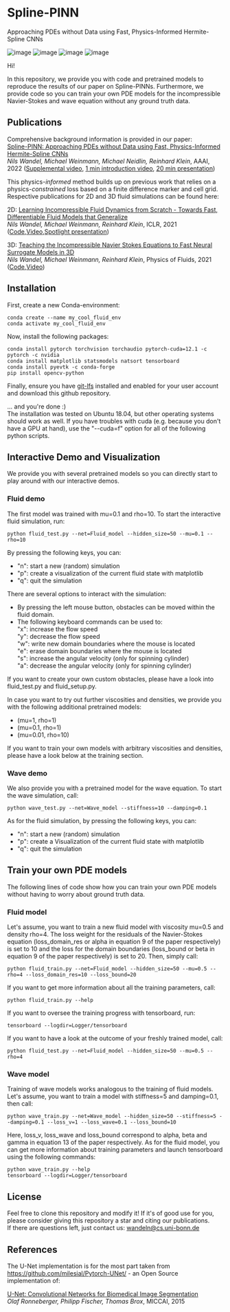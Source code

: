 # Spline-PINN
Approaching PDEs without Data using Fast, Physics-Informed Hermite-Spline CNNs

![image](plots/flow_hi.png)
![image](plots/flow_re_100.png)
![image](plots/flow_re_10000.png)
![image](plots/wave_eq.png)

Hi!

In this repository, we provide you with code and pretrained models to reproduce the results of our paper on Spline-PINNs.
Furthermore, we provide code so you can train your own PDE models for the incompressible Navier-Stokes and wave equation without any ground truth data.


## Publications

Comprehensive background information is provided in our paper:  
[Spline-PINN: Approaching PDEs without Data using Fast, Physics-Informed Hermite-Spline CNNs](https://arxiv.org/abs/2109.07143)  
*Nils Wandel, Michael Weinmann, Michael Neidlin, Reinhard Klein*, AAAI, 2022 ([Supplemental video](https://www.youtube.com/watch?v=QC98LCtCZn0), [1 min introduction video](https://www.youtube.com/watch?v=C5IAfCfcyDQ), [20 min presentation](https://www.youtube.com/watch?v=H0g6Tm1zio8))

This physics-*informed* method builds up on previous work that relies on a physics-*constrained* loss based on a finite difference marker and cell grid. Respective publications for 2D and 3D fluid simulations can be found here:

2D: 
[Learning Incompressible Fluid Dynamics from Scratch - Towards Fast, Differentiable Fluid Models that Generalize](https://arxiv.org/abs/2006.08762)  
*Nils Wandel, Michael Weinmann, Reinhard Klein*, ICLR, 2021 ([Code](https://github.com/aschethor/Unsupervised_Deep_Learning_of_Incompressible_Fluid_Dynamics),[Video](https://www.youtube.com/watch?v=EU3YuUNVsXQ),[Spotlight presentation](https://www.youtube.com/watch?v=wIvFkhsIaRA))

3D: 
[Teaching the Incompressible Navier Stokes Equations to Fast Neural Surrogate Models in 3D](https://arxiv.org/abs/2012.11893)  
*Nils Wandel, Michael Weinmann, Reinhard Klein*, Physics of Fluids, 2021 ([Code](https://github.com/aschethor/Teaching_Incompressible_Fluid_Dynamics_to_3D_CNNs),[Video](https://www.youtube.com/watch?v=tKcYJaJtHJE))

## Installation

First, create a new Conda-environment:

```
conda create --name my_cool_fluid_env  
conda activate my_cool_fluid_env
```

Now, install the following packages:

```
conda install pytorch torchvision torchaudio pytorch-cuda=12.1 -c pytorch -c nvidia  
conda install matplotlib statsmodels natsort tensorboard 
conda install pyevtk -c conda-forge  
pip install opencv-python
```

Finally, ensure you have [git-lfs](https://git-lfs.github.com/) installed and enabled for your user account and download this github repository.

... and you're done :)  
The installation was tested on Ubuntu 18.04, but other operating systems should work as well. 
If you have troubles with cuda (e.g. because you don't have a GPU at hand), use the "\-\-cuda=f" option for all of the following python scripts.

## Interactive Demo and Visualization

We provide you with several pretrained models so you can directly start to play around with our interactive demos.

### Fluid demo

The first model was trained with mu=0.1 and rho=10. To start the interactive fluid simulation, run:

```
python fluid_test.py --net=Fluid_model --hidden_size=50 --mu=0.1 --rho=10
```

By pressing the following keys, you can:

- "n": start a new (random) simulation  
- "p": create a visualization of the current fluid state with matplotlib  
- "q": quit the simulation  

There are several options to interact with the simulation:

- By pressing the left mouse button, obstacles can be moved within the fluid domain.
- The following keyboard commands can be used to:  
"x": increase the flow speed  
"y": decrease the flow speed  
"w": write new domain boundaries where the mouse is located  
"e": erase domain boundaries where the mouse is located  
"s": increase the angular velocity (only for spinning cylinder)  
"a": decrease the angular velocity (only for spinning cylinder)  

If you want to create your own custom obstacles, please have a look into fluid_test.py and fluid_setup.py.

In case you want to try out further viscosities and densities, we provide you with the following additional pretrained models:

- (mu=1, rho=1)
- (mu=0.1, rho=1)
- (mu=0.01, rho=10)

If you want to train your own models with arbitrary viscosities and densities, please have a look below at the training section.

### Wave demo

We also provide you with a pretrained model for the wave equation. To start the wave simulation, call:

```
python wave_test.py --net=Wave_model --stiffness=10 --damping=0.1
```

As for the fluid simulation, by pressing the following keys, you can:

- "n": start a new (random) simulation  
- "p": create a Visualization of the current fluid state with matplotlib  
- "q": quit the simulation  

## Train your own PDE models

The following lines of code show how you can train your own PDE models without having to worry about ground truth data.

### Fluid model

Let's assume, you want to train a new fluid model with viscosity mu=0.5 and density rho=4. The loss weight for the residuals of the Navier-Stokes equation (loss_domain_res or alpha in equation 9 of the paper respectively) is set to 10 and the loss for the domain boundaries (loss_bound or beta in equation 9 of the paper respectively) is set to 20. Then, simply call:

```
python fluid_train.py --net=Fluid_model --hidden_size=50 --mu=0.5 --rho=4 --loss_domain_res=10 --loss_bound=20
```

If you want to get more information about all the training parameters, call:

```
python fluid_train.py --help
```

If you want to oversee the training progress with tensorboard, run:

```
tensorboard --logdir=Logger/tensorboard
```

If you want to have a look at the outcome of your freshly trained model, call:

```
python fluid_test.py --net=Fluid_model --hidden_size=50 --mu=0.5 --rho=4
```

### Wave model

Training of wave models works analogous to the training of fluid models. Let's assume, you want to train a model with stiffness=5 and damping=0.1, then call:

```
python wave_train.py --net=Wave_model --hidden_size=50 --stiffness=5 --damping=0.1 --loss_v=1 --loss_wave=0.1 --loss_bound=10
```

Here, loss_v, loss_wave and loss_bound correspond to alpha, beta and gamma in equation 13 of the paper respectively. 
As for the fluid model, you can get more information about training parameters and launch tensorboard using the following commands:

```
python wave_train.py --help  
tensorboard --logdir=Logger/tensorboard
```


## License

Feel free to clone this repository and modify it! If it's of good use for you, please consider giving this repository a star and citing our publications.  
If there are questions left, just contact us: wandeln@cs.uni-bonn.de

## References

The U-Net implementation is for the most part taken from https://github.com/milesial/Pytorch-UNet/ - an Open Source implementation of:  

[U-Net: Convolutional Networks for Biomedical Image Segmentation](https://arxiv.org/abs/1505.04597)  
*Olaf Ronneberger, Philipp Fischer, Thomas Brox*, MICCAI, 2015
